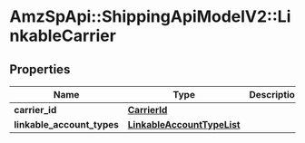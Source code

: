 # AmzSpApi::ShippingApiModelV2::LinkableCarrier

## Properties
Name | Type | Description | Notes
------------ | ------------- | ------------- | -------------
**carrier_id** | [**CarrierId**](CarrierId.md) |  | [optional] 
**linkable_account_types** | [**LinkableAccountTypeList**](LinkableAccountTypeList.md) |  | [optional] 

